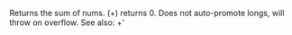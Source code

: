 Returns the sum of nums. (+) returns 0. Does not auto-promote
  longs, will throw on overflow. See also: +'